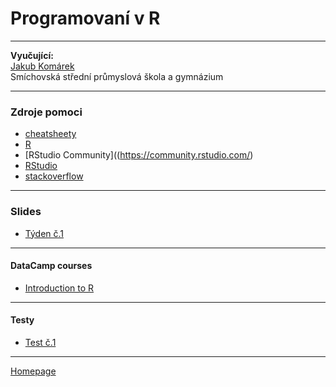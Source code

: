 # Programovaní v R 

--- 

**Vyučující:**  
[Jakub Komárek]()     
Smíchovská střední průmyslová škola a gymnázium

--- 

### Zdroje pomoci

+ [cheatsheety](https://JakubKomarek.github.io/SSPS/cheatsheets)
+ [R](https://www.r-project.org/) 
+ [RStudio Community]((https://community.rstudio.com/) 
+ [RStudio](https://www.rstudio.com/products/RStudio/)  
+ [stackoverflow](https://stackoverflow.com/tags/r/info)  


--- 

### Slides

+ [Týden č.1](https://JakubKomarek.github.io/SSPS/slides)
 
--- 

#### DataCamp courses  

+ [Introduction to R](https://github.com/formanektomas/4EK417/raw/master/Block1/Block_1.pdf)

--- 
#### Testy 

+ [Test č.1](https://JakubKomarek.github.io/SSPS/cheatsheets)

---

[Homepage](https://JakubKomarek.github.io/SSPS/)
